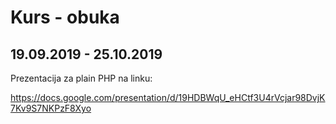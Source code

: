 # Kurs - obuka
## 19.09.2019 - 25.10.2019

Prezentacija za plain PHP na linku:

https://docs.google.com/presentation/d/19HDBWqU_eHCtf3U4rVcjar98DvjK7Kv9S7NKPzF8Xyo

